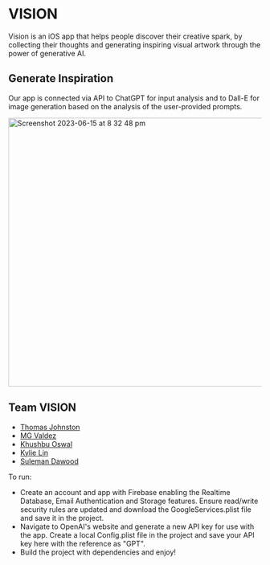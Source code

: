 # VISION
Vision is an iOS app that helps people discover their creative spark, by collecting their thoughts and generating inspiring visual artwork through the power of generative AI.
## Generate Inspiration
Our app is connected via API to ChatGPT for input analysis and to Dall-E for image generation based on the analysis of the user-provided prompts.

<img width="535" alt="Screenshot 2023-06-15 at 8 32 48 pm" src="https://github.com/OfficialTomJ/MUSAIC/assets/135602528/8cb5f8d0-c215-4375-a49d-267b082baaac">


## Team VISION
* [Thomas Johnston](https://www.linkedin.com/in/thomas-johnston3301ab/)
* [MG Valdez](https://www.linkedin.com/in/mgavaldez/)
* [Khushbu Oswal](https://www.linkedin.com/in/khushbu-oswal-5938bb1b4/)
* [Kylie Lin](https://www.linkedin.com/in/kylie-l-8b162a222/)
* [Suleman Dawood](https://www.linkedin.com/in/suleman-dawood-397460270/)

To run:
- Create an account and app with Firebase enabling the Realtime Database, Email Authentication and Storage features. Ensure read/write security rules are updated and download the GoogleServices.plist file and save it in the project.
- Navigate to OpenAI's website and generate a new API key for use with the app. Create a local Config.plist file in the project and save your API key here with the reference as "GPT".
- Build the project with dependencies and enjoy!
